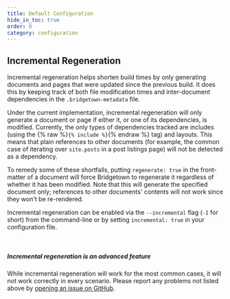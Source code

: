 ```yaml
---
title: Default Configuration
hide_in_toc: true
order: 0
category: configuration
---
```


## Incremental Regeneration

Incremental regeneration helps shorten build times by only generating documents
and pages that were updated since the previous build. It does this by keeping
track of both file modification times and inter-document dependencies in the
`.bridgetown-metadata` file.

Under the current implementation, incremental regeneration will only generate a
document or page if either it, or one of its dependencies, is modified. Currently,
the only types of dependencies tracked are includes (using the
{% raw %}`{% include %}`{% endraw %} tag) and layouts. This means that plain
references to other documents (for example, the common case of iterating over
`site.posts` in a post listings page) will not be detected as a dependency.

To remedy some of these shortfalls, putting `regenerate: true` in the front-matter
of a document will force Bridgetown to regenerate it regardless of whether it has been
modified. Note that this will generate the specified document only; references
to other documents' contents will not work since they won't be re-rendered.

Incremental regeneration can be enabled via the `--incremental` flag (`-I` for
short) from the command-line or by setting `incremental: true` in your
configuration file.

<br/>
<div class="note warning">
  <h5>Incremental regeneration is an advanced feature</h5>
  <p>
    While incremental regeneration will work for the most common cases, it will
    not work correctly in every scenario. Please report any problems not listed above by
    <a href="https://github.com/bridgetownrb/bridgetown/issues/new" rel="noopener">opening an issue on GitHub</a>.
  </p>
</div>
